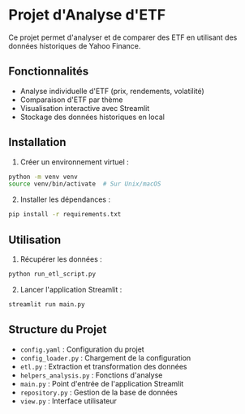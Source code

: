# Projet d'Analyse d'ETF

Ce projet permet d'analyser et de comparer des ETF en utilisant des données historiques de Yahoo Finance.

## Fonctionnalités

- Analyse individuelle d'ETF (prix, rendements, volatilité)
- Comparaison d'ETF par thème
- Visualisation interactive avec Streamlit
- Stockage des données historiques en local

## Installation

1. Créer un environnement virtuel :
```bash
python -m venv venv
source venv/bin/activate  # Sur Unix/macOS
```

2. Installer les dépendances :
```bash
pip install -r requirements.txt
```

## Utilisation

1. Récupérer les données :
```bash
python run_etl_script.py
```

2. Lancer l'application Streamlit :
```bash
streamlit run main.py
```

## Structure du Projet

- `config.yaml` : Configuration du projet
- `config_loader.py` : Chargement de la configuration
- `etl.py` : Extraction et transformation des données
- `helpers_analysis.py` : Fonctions d'analyse
- `main.py` : Point d'entrée de l'application Streamlit
- `repository.py` : Gestion de la base de données
- `view.py` : Interface utilisateur